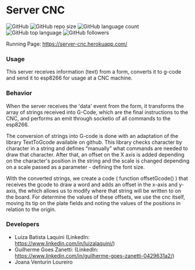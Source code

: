 # Server CNC
![GitHub](https://img.shields.io/github/license/luizalaquini/server-cnc)
![GitHub repo size](https://img.shields.io/github/repo-size/luizalaquini/server-cnc)
![GitHub language count](https://img.shields.io/github/languages/count/luizalaquini/server-cnc)
![GitHub top language](https://img.shields.io/github/languages/top/luizalaquini/server-cnc)
![GitHub followers](https://img.shields.io/github/followers/luizalaquini?label=follow&style=social)

Running Page: https://server-cnc.herokuapp.com/

### Usage
This server receives information (text) from a form, converts it to g-code and send it to esp8266 for usage at a CNC machine.

### Behavior
When the server receives the 'data' event from the form, it transforms the array of strings received into G-Code, which are the final instructions to the CNC, and performs an emit through socketio of all commands to the esp8266.

The conversion of strings into G-code is done with an adaptation of the library TextToGcode available on github. This library checks character by character in a string and defines “manually” what commands are needed to draw that character. After that, an offset on the X axis is added depending on the character's position in the string and the scale is changed depending on a scale passed as a parameter - defining the font size.

With the converted strings, we create a code ( function offsetGcode() ) that receives the gcode to draw a word and adds an offset in the x-axis and y-axis, the which allows us to modify where that string will be written to on the board. For determine the values of these offsets, we use the cnc itself, moving its tip on the plate fields and noting the values of the positions in relation to the origin.

### Developers
- Luiza Batista Laquini (LinkedIn: https://www.linkedin.com/in/luizalaquini/)
- Guilherme Goes Zanetti: (LinkedIn: https://www.linkedin.com/in/guilherme-goes-zanetti-0429631a2/)
- Joana Venturin Loureiro

